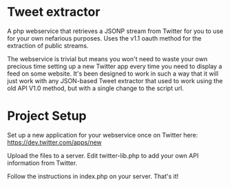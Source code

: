 Tweet extractor
===========

A php webservice that retrieves a JSONP stream from Twitter for you to use for your own nefarious purposes. 
Uses the v1.1 oauth method for the extraction of public streams.

The webservice is trivial but means you won't need to waste your own precious time setting up a new Twitter app every time you need to display a feed on some website. It's been designed to work in such a way that it will just work with any JSON-based Tweet extractor that used to work using the old API V1.0 method, but with a single change to the script url.

# Project Setup

Set up a new application for your webservice once on Twitter here: https://dev.twitter.com/apps/new

Upload the files to a server. Edit twitter-lib.php to add your own API information from Twitter. 

Follow the instructions in index.php on your server. That's it! 
